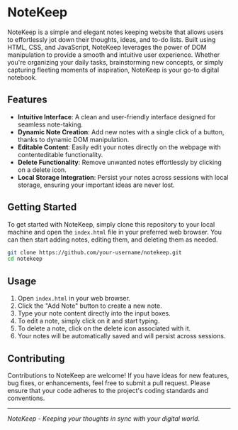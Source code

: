 # NoteKeep

NoteKeep is a simple and elegant notes keeping website that allows users to effortlessly jot down their thoughts, ideas, and to-do lists. Built using HTML, CSS, and JavaScript, NoteKeep leverages the power of DOM manipulation to provide a smooth and intuitive user experience. Whether you're organizing your daily tasks, brainstorming new concepts, or simply capturing fleeting moments of inspiration, NoteKeep is your go-to digital notebook.

## Features
- **Intuitive Interface**: A clean and user-friendly interface designed for seamless note-taking.
- **Dynamic Note Creation**: Add new notes with a single click of a button, thanks to dynamic DOM manipulation.
- **Editable Content**: Easily edit your notes directly on the webpage with contenteditable functionality.
- **Delete Functionality**: Remove unwanted notes effortlessly by clicking on a delete icon.
- **Local Storage Integration**: Persist your notes across sessions with local storage, ensuring your important ideas are never lost.

## Getting Started
To get started with NoteKeep, simply clone this repository to your local machine and open the `index.html` file in your preferred web browser. You can then start adding notes, editing them, and deleting them as needed.

```bash
git clone https://github.com/your-username/notekeep.git
cd notekeep
```

## Usage
1. Open `index.html` in your web browser.
2. Click the "Add Note" button to create a new note.
3. Type your note content directly into the input boxes.
4. To edit a note, simply click on it and start typing.
5. To delete a note, click on the delete icon associated with it.
6. Your notes will be automatically saved and will persist across sessions.

## Contributing
Contributions to NoteKeep are welcome! If you have ideas for new features, bug fixes, or enhancements, feel free to submit a pull request. Please ensure that your code adheres to the project's coding standards and conventions.

---

*NoteKeep - Keeping your thoughts in sync with your digital world.*
